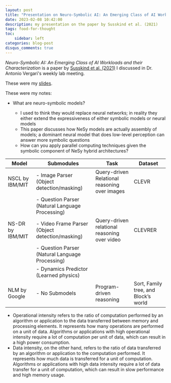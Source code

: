 ```yaml
---
layout: post
title: "Presentation on Neuro-Symbolic AI: An Emerging Class of AI Workloads and their Characterization" #a post with audios
date: 2023-02-08 10:42:00
description: my presentation on the paper by Susskind et al. (2021)
tags: food-for-thought
toc:
    sidebar: left
categories: blog-post
disqus_comments: true
---
```


_Neuro-Symbolic AI: An Emerging Class of AI Workloads and their Characterization_ is a paper by [Susskind et al. (2021)](https://arxiv.org/abs/2109.06133v1) I discussed in Dr. Antonio Vergari's weekly lab meeting. 

These were my [slides](https://awxlong.github.io/assets/pdf/feb_8th_presentation.pdf).

These were my notes:

- What are neuro-symbolic models?

    - I used to think they would replace neural networks; in reality they either extend the expressiveness of either symbolic models or neural models
    - This paper discusses how NeSy models are actually assembly of models; a dominant neural model that does low-level perception can answer more symbolic questions 
    - How can you apply parallel computing techniques given the symbolic component of NeSy hybrid architectures?


| Model      | Submodules                                                                                   | Task                                | Dataset                      |
|----------------|----------------------------------------------------------------------------------------------|-------------------------------------|------------------------------|
| NSCL by IBM/MIT| - Image Parser (Object detection/masking)                                                    | Query-driven Relational reasoning over images | CLEVR                        |
|                | - Question Parser (Natural Language Processing)                                              |                                     |                              |
| NS-DR by IBM/MIT| - Video Frame Parser (Object detection/masking)                                               | Query-driven relational reasoning over video | CLEVRER                      |
|                | - Question Parser (Natural Language Processing)                                               |                                     |                              |
|                | - Dynamics Predictor (Learned physics)                                                        |                                     |                              |
| NLM by Google  | - No Submodels                                                                               | Program-driven reasoning            | Sort, Family tree, and Block’s world |


- Operational intensity refers to the ratio of computation performed by an algorithm or application to the data transferred between memory and processing elements. It represents how many operations are performed on a unit of data. Algorithms or applications with high operational intensity require a lot of computation per unit of data, which can result in a high power consumption.
- Data intensity, on the other hand, refers to the ratio of data transferred by an algorithm or application to the computation performed. It represents how much data is transferred for a unit of computation. Algorithms or applications with high data intensity require a lot of data transfer for a unit of computation, which can result in slow performance and high memory usage.
